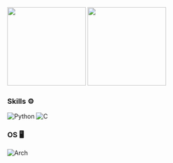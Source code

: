 <div>
  <img height="180em" src="https://awesome-github-stats.azurewebsites.net/user-stats/nikiasys?cardType=level&theme=dark&preferLogin=false"/>
  <img height="180em" src="https://github-readme-stats.vercel.app/api/top-langs/?username=nikiasys&layout=donut&theme=dark"/>
</div>

### Skills ⚙️
  ![Python](https://img.shields.io/badge/python-3670A0?style=for-the-badge&logo=python&logoColor=ffdd54)
  ![C](https://img.shields.io/badge/c-%2300599C.svg?style=for-the-badge&logo=c&logoColor=white)
### OS 🖥️
  ![Arch](https://img.shields.io/badge/Arch%20Linux-1793D1?logo=arch-linux&logoColor=fff&style=for-the-badge)
